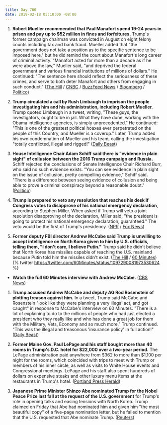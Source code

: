 ```yaml
---
title: Day 760
date: 2019-02-18 05:10:00 -08:00
---
```


1. **Robert Mueller recommended that Paul Manafort spend 19-24 years in prison and pay up to $52 million in fines and forfeitures.** Trump's former campaign chairman was convicted in August on eight felony counts including tax and bank fraud. Mueller added that "the government does not take a position as to the specific sentence to be imposed here," but he did remind the court about Manafort's long career of criminal activity. "Manafort acted for more than a decade as if he were above the law," Mueller said, "and deprived the federal government and various financial institutions of millions of dollars." He continued: "The sentence here should reflect the seriousness of these crimes, and serve to both deter Manafort and others from engaging in such conduct." ([The Hill](https://thehill.com/policy/national-security/430302-mueller-recommends-prison-time-for-manafort) / [CNBC](https://www.cnbc.com/2019/02/15/special-counsel-robert-mueller-wants-ex-trump-campaign-boss-paul-manafort-imprisoned-for-up-to-24-years.html) / [BuzzFeed News](https://www.buzzfeednews.com/article/zoetillman/paul-manafort-mueller-prison-memo-virginia) / [Bloomberg](https://www.bloomberg.com/news/articles/2019-02-16/mueller-recommends-19-24-years-in-prison-for-paul-manafort) / [Politico](https://www.politico.com/story/2019/02/15/mueller-manafort-sentencing-1173314))

2. **Trump circulated a call by Rush Limbaugh to imprison the people investigating him and his administration, including Robert Mueller.** Trump quoted Limbaugh in a tweet, writing, "These guys, the investigators, ought to be in jail. What they have done, working with the Obama intelligence agencies, is simply unprecedented." He continued: "This is one of the greatest political hoaxes ever perpetrated on the people of this Country, and Mueller is a coverup." Later, Trump added his own condemnation of Mueller and his team, calling the investigation "totally conflicted, illegal and rigged!" ([Daily Beast](https://www.thedailybeast.com/trump-circulates-limbaugh-quote-calling-for-mueller-investigators-to-be-in-jail))

3. **House Intelligence Chair Adam Schiff said there is "evidence in plain sight" of collusion between the 2016 Trump campaign and Russia.** Schiff rejected the conclusions of Senate Intelligence Chair Richard Burr, who said no such evidence exists. "You can see evidence in plain sight on the issue of collusion, pretty compelling evidence," Schiff said. "There is a difference between seeing evidence of collusion and being able to prove a criminal conspiracy beyond a reasonable doubt." ([Politico](https://www.politico.com/story/2019/02/17/trump-russia-collusion-adam-schiff-1173434))

4. **Trump is prepared to veto any resolution that reaches his desk if Congress votes to disapprove of his national emergency declaration**, according to Stephen Miller. When asked if Trump will veto a joint resolution disapproving of the declaration, Miller said, "the president is going to protect his national emergency declaration, guaranteed." The veto would be the first of Trump's presidency. ([NPR](https://www.npr.org/2019/02/18/695620579/trump-will-protect-emergency-declaration-if-congress-disapproves-miller-says) / [Fox News](https://video.foxnews.com/v/6003160755001/#sp=show-clips))

5. **Former deputy FBI director Andrew McCabe said Trump is unwilling to accept intelligence on North Korea given to him by U.S. officials, telling them, "I don't care, I believe Putin."** Trump said he didn't believe that North Korea has missiles capable of reaching the U.S. mainland because Putin told him the missiles didn't exist. ([The Hill](https://thehill.com/homenews/administration/430437-mccabe-trump-said-i-dont-care-i-believe-putin-when-confronted-with-us) / [60 Minutes](https://twitter.com/60Minutes/status/1097290081973530624))
   {% twitter https://twitter.com/60Minutes/status/1097290081973530624 %}

* **Watch the full 60 Minutes interview with Andrew McCabe.** ([CBS News](https://www.cbsnews.com/news/andrew-mccabe-60-minutes-interview-full-transcript-watch-acting-fbi-director-trump-investigation-james-comey-russia-investigation-2019-02-17/))

1. **Trump accused Andrew McCabe and deputy AG Rod Rosenstein of plotting treason against him.** In a tweet, Trump said McCabe and Rosenstein "look like they were planning a very illegal act, and got caught" in response to McCabe's interview on 60 Minutes. "There is a lot of explaining to do to the millions of people who had just elected a president who they really like and who has done a great job for them with the Military, Vets, Economy and so much more," Trump continued. "This was the illegal and treasonous 'insurance policy' in full action!" ([Daily Beast](https://www.thedailybeast.com/trump-accuses-mccabe-and-rosenstein-of-plotting-treason-against-him))

2. **Former Maine Gov. Paul LePage and his staff bought more than 40 rooms in Trump's D.C. hotel for $22,000 over a two-year period.** The LePage administration paid anywhere from $362 to more than $1,100 per night for the rooms, which coincided with trips to meet with Trump or members of his inner circle, as well as visits to White House events and Congressional meetings. LePage and his staff also spent hundreds of dollars on expensive steaks and other luxury menu items at the restaurants in Trump's hotel. ([Portland Press Herald](https://www.pressherald.com/2019/02/17/maine-paid-for-40-rooms-at-trump-hotel-for-lepage-staff/))

3. **Japanese Prime Minister Shinzo Abe nominated Trump for the Nobel Peace Prize last fall at the request of the U.S. government** for Trump's role in opening talks and easing tensions with North Korea. Trump claimed on Friday that Abe had nominated him and given him "the most beautiful copy" of a five-page nomination letter, but he failed to mention that the U.S. requested that Abe nominate Trump. ([Reuters](https://www.reuters.com/article/us-northkorea-usa-trump-japan-idUSKCN1Q6041))